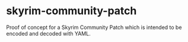 # skyrim-community-patch
Proof of concept for a Skyrim Community Patch which is intended to be encoded and decoded with YAML. 
